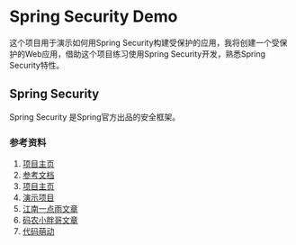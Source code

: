 # Spring Security Demo

这个项目用于演示如何用Spring Security构建受保护的应用，我将创建一个受保护的Web应用，借助这个项目练习使用Spring
Security开发，熟悉Spring Security特性。

## Spring Security

Spring Security 是Spring官方出品的安全框架。

### 参考资料

1. [项目主页](https://spring.io/projects/spring-security)
2. [参考文档](https://docs.spring.io/spring-security/reference/index.html)
3. [项目主页](https://github.com/spring-projects/spring-security)
4. [演示项目](https://github.com/spring-projects/spring-security-samples)
5. [江南一点雨文章](https://www.cnblogs.com/lenve/p/11242055.html)
6. [码农小胖哥文章](https://www.cnblogs.com/felordcn/p/15922976.html)
7. [代码萌动](https://www.codedemo.club/security-spring/)
